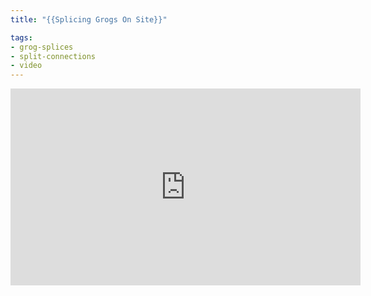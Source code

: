 ```yaml
---
title: "{{Splicing Grogs On Site}}"

tags:
- grog-splices
- split-connections
- video
---
```


<iframe width="560" height="315" src="https://www.youtube.com/embed/etHNU4AEiNE" title="YouTube video player" frameborder="0" allow="accelerometer; autoplay; clipboard-write; encrypted-media; gyroscope; picture-in-picture" allowfullscreen=""></iframe>